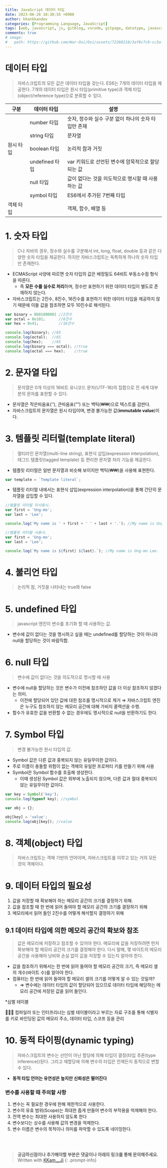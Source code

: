 ```yaml
---
title: JavaScript 데이터 타입
date: 2023-06-26 18:38:55 +0900
author: kkankkandev
categories: [Programming Language, JavaScript]
tags: [web, javascript, js, gitblog, vscode, gitpage, datatype, javascript data type]     # TAG names should always be lowercase
comments: true
# image:
#   path: https://github.com/War-Oxi/Oxi/assets/72260110/3af8c7c9-cc3a-4fed-84d5-c736bad8ba53
---
```


# 데이터 타입

> 자바스크립트의 모든 값은 데이터 타입을 갖는다. ES6는 7개의 데이터 타입을 제공한다. 7개의 데이터 타입은 원시 타입(primitive type)과 객체 타입(object/reference type)으로 분류할 수 있다.
> 

| 구분 | 데이터 타입 | 설명 |
| --- | --- | --- |
|  | number 타입 | 숫자, 정수와 실수 구분 없이 하나의 숫자 타입만 존재 |
|  | string 타입 | 문자열 |
| 원시 타입 | boolean 타입 | 논리적 참과 거짓 |
|  | undefined 타입 |  var 키워드로 선언된 변수에 암묵적으로 할당되는 값 |
|  | null 타입 | 값이 없다는 것을 의도적으로 명시할 때 사용하는 값 |
|  | symbol 타입 | ES6에서 추가된 7번째 타입 |
| 객체 타입 |  | 객체, 함수, 배열 등 |

# 1. 숫자 타입

> C나 자바의 경우, 정수와 실수를 구분해서 int, long, float, double 등과 같은 다양한 숫자 타입을 제공한다. 하지만 자바스크립트는 독특하게 하나의 숫자 타입만 존재한다.
> 
- ECMAScript 사양에 따르면 숫자 타입의 값은 배정밀도 64비트 부동소수점 형식을 따른다.
    - 즉 **모든 수를 실수로 처리**하며, 정수만 표현하기 위한 데이터 타입이 별도로 존재하지 않는다.
- 자바스크립트는 2진수, 8진수, 16진수를 표현하기 위한 데이터 타입을 제공하지 않기 때문에 이들 값을 참조하면 모두 10진수로 해석된다.
    
```javascript
var binary = 0b01000001 //2진수
var octal = 0o101;      //8진수
var hex = 0x41;         //16진수

console.log(binary); //65
console.log(octal);  //65
console.log(hex);    //65
console.log(binary === octal); //true
console.log(octal === hex);    //true
```


# 2. 문자열 타입

> 문자열은 0개 이상의 16비트 유니코드 문자(UTF-16)의 집합으로 전 세계 대부분의 문자를 표한할 수 있다.
> 
- 문자열은 작은따옴표(’’), 큰따옴표(””) 또는 백틱(₩₩)으로 텍스트를 감싼다.
- 자바스크립트의 문자열은 원시 타입이며, 변경 불가능한 값(**immutable value**)이다.

# 3. 템플릿 리터럴(template literal)

> 멀티라인 문자열(multi-line string), 표현식 삽입(expression interpolation), 태그드 템플릿(tagged template) 등 편리한 문자열 처리 기능을 제공한다.
> 
- 템플릿 리터럴은 일반 문자열과 비슷해 보이지만 백틱(₩₩)을 사용해 표현한다.
    
```javascript
var template = `Template literal`;
```
    
- 템플릿 리터럴 내에서는 표현식 삽입(expression interpolation)을 통해 간단히 문자열을 삽입할 수 있다.

```javascript
//템플릿 리터럴 미사용시.
var first = 'Ung-mo';
var last = 'Lee';

console.log('My name is ' + first + ' ' + last + '.'); //My name is Ung-mo Lee.

//템플릿 리터럴 사용시.
var first = 'Ung-mo';
var last = 'Lee';

console.log(`My name is ${first} ${last}.`); //My name is Ung-mo Lee.
```

# 4. 불리언 타입

> 논리적 참, 거짓을 나타내는 true와 false
> 

# 5. undefined 타입

> javascript 엔진이 변수를 초기화 할 때 사용하는 값.
> 
- 변수에 값이 없다는 것을 명시하고 싶을 때는 undefined를 할당하는 것이 아니라 null을 할당하는 것이 바람직함.

# 6. null 타입

> 변수에 값이 없다는 것을 의도적으로 명시할 때 사용
> 
- 변수에 null을 할당하는 것은 변수가 이전에 참조하던 값을 더 이상 참조하지 않겠다는 의미.
    - 이전에 할당되어 있던 값에 대한 참조를 명시적으로 제거 ⇒ 자바스크립트 엔진은 누구도 참조하지 않는 메모리 공간에 대해 가비지 콜렉션을 수행.
- 함수가 유효한 값을 반환할 수 없는 경우에도 명시적으로 null을 반환하기도 한다.

# 7. Symbol 타입

> 변경 불가능한 원시 타입의 값.
> 
- Symbol 값은 다른 값과 중복되지 않는 유일무이한 값이다.
- 주로 이름이 충돌할 위험이 없는 객체의 유일한 프로퍼티 키를 만들기 위해 사용
- Symbol은 Symbol 함수를 호출해 생성한다.
    - 이때 생성된 Symbol 값은 외부에 노출되지 않으며, 다른 값과 절대 중복되지 않는 유일무이한 값이다.
    
```javascript
var key = Symbol('key');
console.log(typeof key); //symbol

var obj = {};

obj[key] = 'value';
console.log(obj[key]); //value
```
    

# 8. 객체(object) 타입

> 자바스크립트는 객체 기반의 언어이며, 자바스크립트를 이루고 있는 거의 모든 것이 객체이다.
> 

# 9. 데이터 타입의 필요성

1. 값을 저장할 때 확보해야 하는 메모리 공간의 크기를 결정하기 위해.
2. 값을 참조할 때 한 번에 읽어 들여야 할 메모리 공간의 크기를 결정하기 위해
3. 메모리에서 읽어 들인 2진수를 어떻게 해석할지 결정하기 위해

## 9.1 데이터 타입에 의한 메모리 공간의 확보와 참조

> 값은 메모리에 저장하고 참조할 수 있어야 한다. 메모리에 값을 저장하려면 먼저 확보해야 할 메모리 공간의 크기를 결정해야 한다. 다시 말해, 몇 바이트의 메모리 공간을 사용해야 낭비와 손실 없이 값을 저장할 수 있는지 알아야 한다.
> 
- 값을 참조하기 위해서는 한 번에 읽어 들여야 할 메모리 공간의 크기, 즉 메모리 셀의 개수(바이트 수)를 알아야 한다.
- 컴퓨터는 한 번에 읽어 들여야 할 메모리 셀의 크기를 어떻게 알 수 있는 것일까?
    - ⇒ 변수에는 데이터 타입의 값이 할당되어 있으므로 데이터 타입에 해당하는 메모리 공간에 저장된 값을 읽어 들인다.

*심벌 테이블

<aside>
👨🏽‍🦯 컴파일러 또는 인터프리너는 심벌 테이블이라고 부르는 자료 구조를 통해 식별자를 키로 바인딩된 값의 메모리 주소, 데이터 타입, 스코프 등을 관리

</aside>

# 10. 동적 타이핑(dynamic typing)

> 자바스크립트의 변수는 선언이 아닌 할당에 의해 타입이 결정(타입 추론(type inference))된다.
그리고 재할당에 의해 변수의 타입은 언제든지 동적으로 변할 수 있다.
> 
- **동적 타입 언어는 유연성은 높지만 신뢰성은 떨어진다**

### 변수를 사용할 때 주의할 사항

1. 변수는 꼭 필요한 경우에 한해 제한적으로 사용한다.
2. 변수의 유효 범위(Scope)는 최대한 좁게 만들어 변수의 부작용을 억제해야 한다.
3. 전역 변수는 최대한 사용하지 않도록 한다
4. 변수보다는 상수를 사용해 값의 변경을 억제한다.
5. 변수 이름은 변수의 목적이나 의미를 파악할 수 있도록 네이밍한다.


<br>
<br>

> <strong>궁금하신점이나 추가해야할 부분은 댓글이나 아래의 링크를 통해 문의해주세요.</strong>
> Written with [KKam.\_\.Ji](https://www.instagram.com/kkam._.ji/)
{: .prompt-info}
